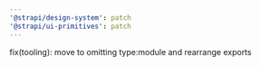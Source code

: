 ```yaml
---
'@strapi/design-system': patch
'@strapi/ui-primitives': patch
---
```


fix(tooling): move to omitting type:module and rearrange exports
